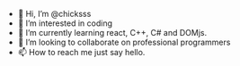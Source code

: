 - 👋 Hi, I’m @chicksss
- 👀 I’m interested in coding
- 🌱 I’m currently learning react, C++, C# and DOMjs.
- 💞️ I’m looking to collaborate on professional programmers
- 📫 How to reach me just say hello.


<!---
chicksss/chicksss is a ✨ special ✨ repository because its `README.md` (this file) appears on your GitHub profile.
You can click the Preview link to take a look at your changes.
--->
